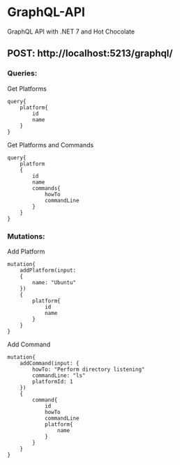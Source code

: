 # GraphQL-API
GraphQL API with .NET 7 and Hot Chocolate

## POST: http://localhost:5213/graphql/

### Queries:

Get Platforms
```
query{
    platform{
        id
        name
    }
}
```

Get Platforms and Commands
```
query{
    platform
    {
        id
        name
        commands{
            howTo
            commandLine
        }
    }
}
```
### Mutations:

Add Platform
```
mutation{
    addPlatform(input: 
    {
        name: "Ubuntu"
    })
    {
        platform{
            id
            name
        }
    }
}
```

Add Command
```
mutation{
    addCommand(input: {
        howTo: "Perform directory listening"
        commandLine: "ls"
        platformId: 1
    })
    {
        command{
            id
            howTo
            commandLine
            platform{
                name
            }
        }
    }
}
```
